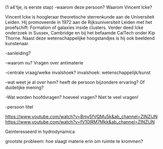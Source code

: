 (1 a4'tje, is eerste stap)
-waarom deze persoon?
Waarom Vincent Icke?

Vincent Icke is hoogleraar theoretische sterrenkunde aan de Universiteit Leiden. Hij promoveerde in 1972 aan de Rijksuniversiteit Leiden met het proefschift: Formation of galaxies inside clusters.
Verder deed Icke onderzoek in Sussex, Cambridge en bij het befaamde CalTech onder Kip Thorne.
Naast deze wetenschappelijke hoogstandjes is hij ook beeldend kunstenaar.



-aanleiding?



-waarom nu?
Vragen over antimaterie



-centrale vraag/welke invalshoek?
invalshoek: wetenschappelijk/kunst


-wat weet je al over hem? heeft de persoon bijzondere ervaring? Of duidelijke mening?



-Wat worden hoofdvragen? hoeveel vragen? Niet te veel vragen!




-persoon titel


https://www.youtube.com/watch?v=Bmy5fVQMu5k&ab_channel=ZINZIJN
https://www.youtube.com/watch?v=fV10lRM7Mkk&ab_channel=ZINZIJN


Geinteresseerd in hydrodynamica

grootste probleem: hoe slaagt materie erin om ruimte te krommen?